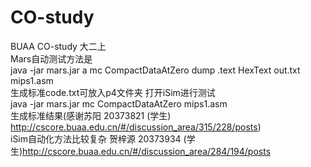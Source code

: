 # CO-study
BUAA CO-study 大二上  
Mars自动测试方法是  
java -jar mars.jar a mc CompactDataAtZero dump .text HexText out.txt mips1.asm  
生成标准code.txt可放入p4文件夹 打开iSim进行测试  
java -jar mars.jar mc CompactDataAtZero mips1.asm  
生成标准结果(感谢苏阳 20373821 (学生) http://cscore.buaa.edu.cn/#/discussion_area/315/228/posts)  
iSim自动化方法比较复杂 贺梓源 20373934 (学生)http://cscore.buaa.edu.cn/#/discussion_area/284/194/posts  
